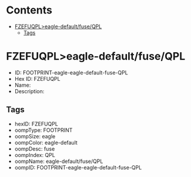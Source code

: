 



Contents
========

* [FZEFUQPL>eagle-default/fuse/QPL](#fzefuqpleagle-defaultfuseqpl)
	* [Tags](#tags)

# FZEFUQPL>eagle-default/fuse/QPL

- ID: FOOTPRINT-eagle-eagle-default-fuse-QPL
- Hex ID: FZEFUQPL
- Name: 
- Description: 

## Tags

- hexID: FZEFUQPL
- oompType: FOOTPRINT
- oompSize: eagle
- oompColor: eagle-default
- oompDesc: fuse
- oompIndex: QPL
- oompName: eagle-default/fuse/QPL
- oompID: FOOTPRINT-eagle-eagle-default-fuse-QPL
